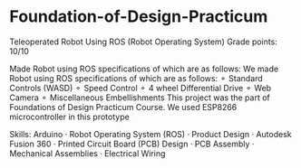 # Foundation-of-Design-Practicum
Teleoperated Robot Using ROS (Robot Operating System)
Grade points: 10/10

Made Robot using ROS specifications of which are as follows:
We made Robot using ROS specifications of which are as follows:
⚬ Standard Controls (WASD)
⚬ Speed Control
⚬ 4 wheel Differential Drive
⚬ Web Camera
⚬ Miscellaneous Embellishments
This project was the part of Foundations of Design Practicum Course. We used ESP8266 microcontroller in this prototype

Skills: Arduino · Robot Operating System (ROS) · Product Design · Autodesk Fusion 360 · Printed Circuit Board (PCB) Design · PCB Assembly · Mechanical Assemblies · Electrical Wiring
